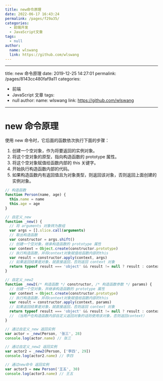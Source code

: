 ```yaml
---
title: new命令原理
date: 2022-06-17 16:43:24
permalink: /pages/f29a35/
categories: 
  - 前端开发
  - JavaScript文章
tags: 
  - null
author: 
  name: wlswang
  link: https://github.com/wlswang
---
```

<!--
 * @Author: WangLiShuai
 * @Date: 2022-06-17 16:43:24
 * @LastEditTime: 2022-06-17 23:10:08
 * @FilePath: \wls-vdoing-blog\docs\01.前端开发\25.JavaScript文章\02.new命令原理.md
 * @Description:
-->

---

title: new 命令原理
date: 2019-12-25 14:27:01
permalink: /pages/8143cc480faf9a11
categories:

- 前端
- JavaScript 文章
  tags:
- null
  author:
  name: wlswang
  link: https://github.com/wlswang

---

# new 命令原理

使用 new 命令时，它后面的函数依次执行下面的步骤：

1. 创建一个空对象，作为将要返回的实例对象。
2. 将这个空对象的原型，指向构造函数的 prototype 属性。
3. 将这个空对象赋值给函数内部的 this 关键字。
4. 开始执行构造函数内部的代码。
5. 如果构造函数内有返回值且为对象类型，则返回该对象，否则返回上面创建的实例对象。

<!-- more -->

```js
// 构造函数
function Person(name, age) {
  this.name = name
  this.age = age
}

// 自定义_new
function _new() {
  // 将 arguments 对象转为数组
  var args = [].slice.call(arguments)
  // 取出构造函数
  var constructor = args.shift()
  // 创建一个空对象，继承构造函数的 prototype 属性
  var context = Object.create(constructor.prototype)
  // 执行构造函数，并将context对象赋值给函数内部的this
  var result = constructor.apply(context, args)
  // 如果返回结果是对象，就直接返回，否则返回 context 对象
  return typeof result === 'object' && result != null ? result : context
}

// 自定义_new2
function _new2(/* 构造函数 */ constructor, /* 构造函数参数 */ params) {
  // 创建一个空对象，并继承构造函数的 prototype 属性
  var context = Object.create(constructor.prototype)
  // 执行构造函数，并将context对象赋值给函数内部的this
  var result = constructor.apply(context, params)
  // 如果返回结果是对象，就直接返回，否则返回 context 对象
  return typeof result === 'object' && result != null ? result : context
  // （当用户在构造函数内部自定义返回对象的话则使用该对象，否则返回context）
}

// 通过自定义_new 返回实例
var actor = _new(Person, '张三', 28)
console.log(actor.name) // 张三

// 通过自定义_new2 返回实例
var actor2 = _new2(Person, ['李四', 29])
console.log(actor2.name) // 李四

// 通过new命令 返回实例
var actor3 = new Person('王五', 30)
console.log(actor3.name) // 王五
```
